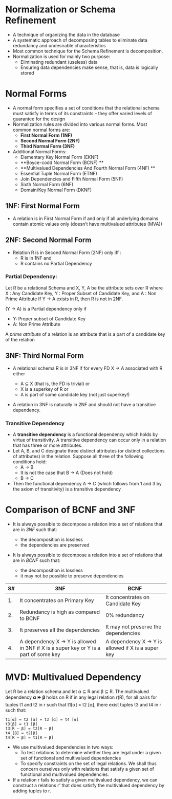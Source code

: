 # Normalization or Schema Refinement
- A technique of organizing the data in the database
- A systematic approach of decomposing tables to eliminate data redundancy and undesirable characteristics
- Most common technique for the Schema Refinement is decomposition.
- Normalization is used for mainly two purpose:
    - Eliminating redundant (useless) data
    - Ensuring data dependencies make sense, that is, data is logically stored

# Normal Forms
- A normal form specifies a set of conditions that the relational schema must satisfy in terms of its constraints – they offer varied levels of guarantee for the design
- Normalization rules are divided into various normal forms. Most common normal forms are:
  - **First Normal Form (1NF)**
  - **Second Normal Form (2NF)**
  - **Third Normal Form (3NF)**
- Additional Normal Forms:
    - Elementary Key Normal Form (EKNF) 
    - **Boyce-codd Normal Form (BCNF) **
    - **Multivalued Dependencies And Fourth Normal Form (4NF) **
    - Essential Tuple Normal Form (ETNF) 
    - Join Dependencies and Fifth Normal Form (5NF) 
    - Sixth Normal Form (6NF)
    - Domain/Key Normal Form (DKNF)

## 1NF: First Normal Form
- A relation is in First Normal Form if and only if all underlying domains contain atomic values only (doesn’t have multivalued attributes (MVA))

## 2NF: Second Normal Form
- Relation R is in Second Normal Form (2NF) only iff : 
    - R is in 1NF and
    - R contains no Partial Dependency

### Partial Dependency:
Let R be a relational Schema and X, Y, A be the attribute sets over R where X : Any Candidate Key, Y : Proper Subset of Candidate Key, and A : Non Prime Attribute 
    If Y → A exists in R, then R is not in 2NF.

(Y → A) is a Partial dependency only if 
- Y: Proper subset of Candidate Key 
- A: Non Prime Attribute

A *prime attribute* of a relation is an attribute that is a part of a candidate key of the relation

## 3NF: Third Normal Form
- A relational schema R is in 3NF if for every FD X → A associated with R either
    - A ⊆ X (that is, the FD is trivial) or 
    - X is a superkey of R or
    - A is part of some candidate key (not just superkey!)

- A relation in 3NF is naturally in 2NF and should not have a transitive dependency.

### Transitive Dependency
- A **transitive dependency** is a functional dependency which holds by virtue of transitivity. A transitive dependency can occur only in a relation that has three or more attributes.
- Let A, B, and C designate three distinct attributes (or distinct collections of attributes) in the relation. Suppose all three of the following conditions hold: 
    - A → B 
    - It is not the case that B → A (Does not hold)
    - B → C
- Then the functional dependency A → C (which follows from 1 and 3 by the axiom of transitivity) is a transitive dependency 

# Comparison of BCNF and 3NF
- It is always possible to decompose a relation into a set of relations that are in *3NF* such that: 
    - the decomposition is lossless
    - the dependencies are preserved

- It is always possible to decompose a relation into a set of relations that are in *BCNF* such that:
    - the decomposition is lossless 
    - it may not be possible to preserve dependencies

| S# | 3NF | BCNF |
| --- | --- | --- |
| 1. | It concentrates on Primary Key | It concentrates on Candidate Key |
| 2. | Redundancy is high as compared to BCNF | 0% redundancy |
| 3. | It preserves all the dependencies | It may not preserve the dependencies |
| 4. | A dependency X → Y is allowed in 3NF if X is a super key or Y is a part of some key | A dependency X → Y is allowed if X is a super key |

# MVD: Multivalued Dependency

Let R be a relation schema and let α ⊆ R and β ⊆ R. The multivalued dependency **α :fast_forward: β** holds on R if in any legal relation r(R), for all pairs for tuples t1 and t2 in r such that t1[α] = t2 [α], there exist tuples t3 and t4 in r such that:

    t1[α] = t2 [α] = t3 [α] = t4 [α] 
    t3[β] = t1 [β]
    t3[R – β] = t2[R – β]
    t4 [β] = t2[β]
    t4[R – β] = t1[R – β]

- We use multivalued dependencies in two ways: 
    - To test relations to determine whether they are legal under a given set of functional and multivalued dependencies
    - To specify constraints on the set of legal relations. We shall thus concern ourselves only with relations that satisfy a given set of functional and multivalued dependencies.
- If a relation r fails to satisfy a given multivalued dependency, we can construct a relations r’ that does satisfy the multivalued dependency by adding tuples to r.

